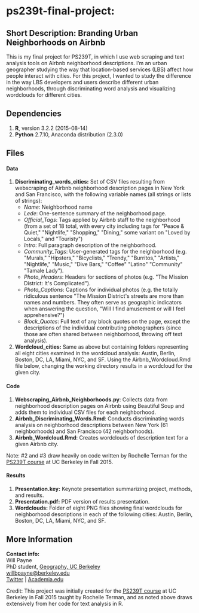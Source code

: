 # ps239t-final-project:

## Short Description: Branding Urban Neighborhoods on Airbnb

This is my final project for PS239T, in which I use web scraping and text analysis tools on Airbnb neighborhood descriptions. I’m an urban geographer studying the way that location-based services (LBS) affect how people interact with cities. For this project, I wanted to study the difference in the way LBS developers and users describe different urban neighborhoods, through discriminating word analysis and visualizing wordclouds for different cities.

## Dependencies

1. **R**, version 3.2.2 (2015-08-14)
2. **Python** 2.7.10, Anaconda distribution (2.3.0)

## Files

#### Data

1. **Discriminating_words_cities:** Set of CSV files resulting from webscraping of Airbnb neighborhood description pages in New York and San Francisco, with the following variable names (all strings or lists of strings):
    - *Name*: Neighborhood name
    - *Lede*: One-sentence summary of the neighborhood page.
    - *Official_Tags*: Tags applied by Airbnb staff to the neighborhood (from a set of 18 total, with every city including tags for "Peace & Quiet," "Nightlife," "Shopping," "Dining," some variant on "Loved by Locals," and "Touristy")
    - *Intro*: Full paragraph description of the neighborhood.
    - *Community_Tags*: User-generated tags for the neighborhood (e.g. "Murals," "Hipsters," "Bicyclists," "Trendy," "Burritos," "Artists," "Nightlife," "Music," "Dive Bars," "Coffee" "Latino" "Community" "Tamale Lady").
    - *Photo_Headers*: Headers for sections of photos (e.g. "The Mission District: It's Complicated").
    - *Photo_Captions*: Captions for individual photos (e.g. the totally ridiculous sentence "The Mission District's streets are more than names and numbers. They often serve as geographic indicators when answering the question, "Will I find amusement or will I feel apprehensive?")
    - *Block_Quotes*: Full text of any block quotes on the page, except the descriptions of the individual contributing photographers (since those are often shared between neighborhood, throwing off text analysis).
2. **Wordcloud_cities:** Same as above but containing folders representing all eight cities examined in the wordcloud analysis: Austin, Berlin, Boston, DC, LA, Miami, NYC, and SF. Using the Airbnb_Wordcloud.Rmd file below, changing the working directory results in a wordcloud for the given city.
  
#### Code

1. **Webscraping_Airbnb_Neighborhoods.py**: Collects data from neighborhood description pages on Airbnb using Beautiful Soup and adds them to individual CSV files for each neighborhood. 
2. **Airbnb_Discriminating_Words.Rmd**: Conducts discriminating words analysis on neighborhood descriptions between New York (61 neighborhoods) and San Francisco (42 neighborhoods).
3. **Airbnb_Wordcloud.Rmd**: Creates wordclouds of description text for a given Airbnb city.

Note: #2 and #3 draw heavily on code written by Rochelle Terman for the [PS239T course](https://github.com/rochelleterman/PS239T) at UC Berkeley in Fall 2015.

#### Results

1. **Presentation.key:** Keynote presentation summarizing project, methods, and results.
2. **Presentation.pdf:** PDF version of results presentation.
3. **Wordclouds:** Folder of eight PNG files showing final wordclouds for neighborhood descriptions in each of the following cities: Austin, Berlin, Boston, DC, LA, Miami, NYC, and SF.

## More Information

**Contact info:**  
Will Payne  
PhD student, [Geography, UC Berkeley](http://geography.berkeley.edu/people/graduate-students/willbpayne/)  
<willbpayne@berkeley.edu>  
[Twitter](https://twitter.com/willbpayne) | [Academia.edu](https://berkeley.academia.edu/WillBPayne)

Credit: This project was initially created for the [PS239T course](https://github.com/rochelleterman/PS239T) at UC Berkeley in Fall 2015 taught by Rochelle Terman, and as noted above draws extensively from her code for text analysis in R.
